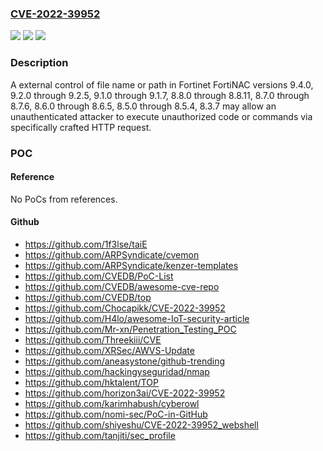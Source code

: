 ### [CVE-2022-39952](https://cve.mitre.org/cgi-bin/cvename.cgi?name=CVE-2022-39952)
![](https://img.shields.io/static/v1?label=Product&message=FortiNAC&color=blue)
![](https://img.shields.io/static/v1?label=Version&message=%3D%209.4.0%20&color=brighgreen)
![](https://img.shields.io/static/v1?label=Vulnerability&message=Execute%20unauthorized%20code%20or%20commands&color=brighgreen)

### Description

A external control of file name or path in Fortinet FortiNAC versions 9.4.0, 9.2.0 through 9.2.5, 9.1.0 through 9.1.7, 8.8.0 through 8.8.11, 8.7.0 through 8.7.6, 8.6.0 through 8.6.5, 8.5.0 through 8.5.4, 8.3.7 may allow an unauthenticated attacker to execute unauthorized code or commands via specifically crafted HTTP request.

### POC

#### Reference
No PoCs from references.

#### Github
- https://github.com/1f3lse/taiE
- https://github.com/ARPSyndicate/cvemon
- https://github.com/ARPSyndicate/kenzer-templates
- https://github.com/CVEDB/PoC-List
- https://github.com/CVEDB/awesome-cve-repo
- https://github.com/CVEDB/top
- https://github.com/Chocapikk/CVE-2022-39952
- https://github.com/H4lo/awesome-IoT-security-article
- https://github.com/Mr-xn/Penetration_Testing_POC
- https://github.com/Threekiii/CVE
- https://github.com/XRSec/AWVS-Update
- https://github.com/aneasystone/github-trending
- https://github.com/hackingyseguridad/nmap
- https://github.com/hktalent/TOP
- https://github.com/horizon3ai/CVE-2022-39952
- https://github.com/karimhabush/cyberowl
- https://github.com/nomi-sec/PoC-in-GitHub
- https://github.com/shiyeshu/CVE-2022-39952_webshell
- https://github.com/tanjiti/sec_profile

